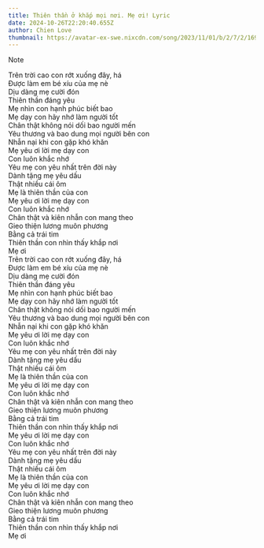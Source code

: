 ```yaml
---
title: Thiên thần ở khắp mọi nơi. Mẹ ơi! Lyric
date: 2024-10-26T22:20:40.655Z
author: Chien Love
thumbnail: https://avatar-ex-swe.nixcdn.com/song/2023/11/01/b/2/7/2/1698809933635_640.jpg
---
```

> [!note]
> Trên trời cao con rớt xuống đây, há  
> Được làm em bé xíu của mẹ nè  
> Dịu dàng mẹ cười đón  
> Thiên thần đáng yêu  
> Mẹ nhìn con hạnh phúc biết bao  
> Mẹ dạy con hãy nhớ làm người tốt  
> Chân thật không nói dối bao người mến  
> Yêu thương và bao dung mọi người bên con  
> Nhẫn nại khi con gặp khó khăn  
> Mẹ yêu ơi lời mẹ dạy con  
> Con luôn khắc nhớ  
> Yêu mẹ con yêu nhất trên đời này  
> Dành tặng mẹ yêu dấu  
> Thật nhiều cái ôm  
> Mẹ là thiên thần của con  
> Mẹ yêu ơi lời mẹ dạy con  
> Con luôn khắc nhớ  
> Chân thật và kiên nhẫn con mang theo  
> Gieo thiện lương muôn phương  
> Bằng cả trái tim  
> Thiên thần con nhìn thấy khắp nơi  
> Mẹ ơi  
> Trên trời cao con rớt xuống đây, há  
> Được làm em bé xíu của mẹ nè  
> Dịu dàng mẹ cười đón  
> Thiên thần đáng yêu  
> Mẹ nhìn con hạnh phúc biết bao  
> Mẹ dạy con hãy nhớ làm người tốt  
> Chân thật không nói dối bao người mến  
> Yêu thương và bao dung mọi người bên con  
> Nhẫn nại khi con gặp khó khăn  
> Mẹ yêu ơi lời mẹ dạy con  
> Con luôn khắc nhớ  
> Yêu mẹ con yêu nhất trên đời này  
> Dành tặng mẹ yêu dấu  
> Thật nhiều cái ôm  
> Mẹ là thiên thần của con  
> Mẹ yêu ơi lời mẹ dạy con  
> Con luôn khắc nhớ  
> Chân thật và kiên nhẫn con mang theo  
> Gieo thiện lương muôn phương  
> Bằng cả trái tim  
> Thiên thần con nhìn thấy khắp nơi  
> Mẹ yêu ơi lời mẹ dạy con  
> Con luôn khắc nhớ  
> Yêu mẹ con yêu nhất trên đời này  
> Dành tặng mẹ yêu dấu  
> Thật nhiều cái ôm  
> Mẹ là thiên thần của con  
> Mẹ yêu ơi lời mẹ dạy con  
> Con luôn khắc nhớ  
> Chân thật và kiên nhẫn con mang theo  
> Gieo thiện lương muôn phương  
> Bằng cả trái tim  
> Thiên thần con nhìn thấy khắp nơi  
> Mẹ ơi